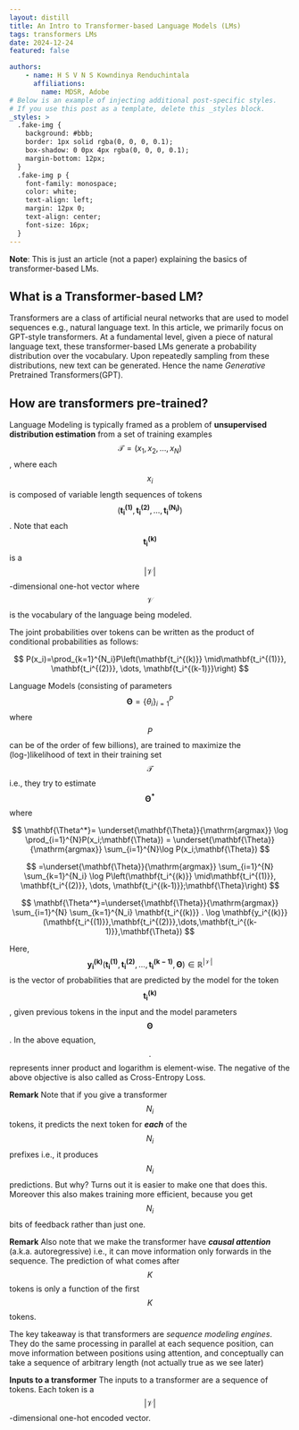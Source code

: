 ```yaml
---
layout: distill
title: An Intro to Transformer-based Language Models (LMs)
tags: transformers LMs
date: 2024-12-24
featured: false

authors:
    - name: H S V N S Kowndinya Renduchintala
      affiliations:
        name: MDSR, Adobe
# Below is an example of injecting additional post-specific styles.
# If you use this post as a template, delete this _styles block.
_styles: >
  .fake-img {
    background: #bbb;
    border: 1px solid rgba(0, 0, 0, 0.1);
    box-shadow: 0 0px 4px rgba(0, 0, 0, 0.1);
    margin-bottom: 12px;
  }
  .fake-img p {
    font-family: monospace;
    color: white;
    text-align: left;
    margin: 12px 0;
    text-align: center;
    font-size: 16px;
  }
---
```


**Note**: This is just an article (not a paper) explaining the basics of transformer-based LMs.

## What is a Transformer-based LM?

Transformers are a class of artificial neural networks that are used to model sequences e.g., natural language text. In this article, we primarily focus on GPT-style transformers. At a fundamental level, given a piece of natural language text, these transformer-based LMs generate a probability distribution over the vocabulary. Upon repeatedly sampling from these distributions, new text can be generated. Hence the name *Generative* Pretrained Transformers(GPT). 

## How are transformers pre-trained?

Language Modeling is typically framed as a problem of **unsupervised distribution estimation** from a set of training examples $$ \mathcal{T}=(x_1, x_2, \dots, x_N) $$, where each $$ x_i $$ is composed of variable length sequences of tokens $$ (\mathbf{t_{i}^{(1)}}, \mathbf{t_{i}^{(2)}}, \dots ,\mathbf{t_{i}^{(N_i)}}) $$. Note that each $$ \mathbf{t_i^{(k)}} $$ is a $$ \lvert\mathcal{V}\rvert $$-dimensional one-hot vector where $$ \mathcal{V} $$ is the vocabulary of the language being modeled.

The joint probabilities over tokens can be written as the product of conditional probabilities as follows:

$$
    P(x_i)=\prod_{k=1}^{N_i}P\left(\mathbf{t_i^{(k)}} \mid\mathbf{t_i^{(1)}}, \mathbf{t_i^{(2)}}, \dots, \mathbf{t_i^{(k-1)}}\right)
$$

Language Models (consisting of parameters $$ \mathbf{\Theta}=\{\theta_i\}_{i=1}^{P} $$ where $$P$$ can be of the order of few billions), are trained to maximize the (log-)likelihood of text in their training set $$ \mathcal{T} $$ i.e., they try to estimate $$ \mathbf{\Theta^*} $$ where

$$
    \mathbf{\Theta^*}= \underset{\mathbf{\Theta}}{\mathrm{argmax}} \log \prod_{i=1}^{N}P(x_i;\mathbf{\Theta}) 
    = \underset{\mathbf{\Theta}}{\mathrm{argmax}}  \sum_{i=1}^{N}\log P(x_i;\mathbf{\Theta}) 
$$

$$
    =\underset{\mathbf{\Theta}}{\mathrm{argmax}} 
    \sum_{i=1}^{N} \sum_{k=1}^{N_i} \log P\left(\mathbf{t_i^{(k)}} \mid\mathbf{t_i^{(1)}}, \mathbf{t_i^{(2)}}, \dots, \mathbf{t_i^{(k-1)}};\mathbf{\Theta}\right)
$$

$$
    \mathbf{\Theta^*}=\underset{\mathbf{\Theta}}{\mathrm{argmax}} 
    \sum_{i=1}^{N} \sum_{k=1}^{N_i} \mathbf{t_i^{(k)}} . \log \mathbf{y_i^{(k)}}(\mathbf{t_i^{(1)}},\mathbf{t_i^{(2)}},\dots,\mathbf{t_i^{(k-1)}},\mathbf{\Theta})
$$

Here, $$ \mathbf{y_i^{(k)}}\left(\mathbf{t_i^{(1)}},\mathbf{t_i^{(2)}},\dots,\mathbf{t_i^{(k-1)}},\mathbf{\Theta}\right) \in \mathbb{R}^{\lvert\mathcal{V}\rvert} $$ is the vector of probabilities that are predicted by the model for the token $$ \mathbf{t_i^{(k)}} $$, given previous tokens in the input and the model parameters $$ \mathbf{\Theta} $$. In the above equation, $$ . $$ represents inner product and logarithm is element-wise. The negative of the above objective is also called as Cross-Entropy Loss.

**Remark** Note that if you give a transformer $$N_i$$ tokens, it predicts the next token for ***each*** of the $$N_i$$ prefixes i.e., it produces $$N_i$$ predictions. But why? Turns out it is easier to make one that does this. Moreover this also makes training more efficient, because you get $$N_i$$ bits of feedback rather than just one.

**Remark** Also note that we make the transformer have ***causal attention*** (a.k.a. autoregressive) i.e., it can move information only forwards in the sequence. The prediction of what comes after $$K$$ tokens is only a function of the first $$K$$ tokens. 

The key takeaway is that transformers are *sequence modeling engines*. They do the same processing in parallel at each sequence position, can move information between positions using attention, and conceptually can take a sequence of arbitrary length (not actually true as we see later)

**Inputs to a transformer** The inputs to a transformer are a sequence of tokens. Each token is a $$\lvert\mathcal{V}\rvert$$-dimensional one-hot encoded vector.